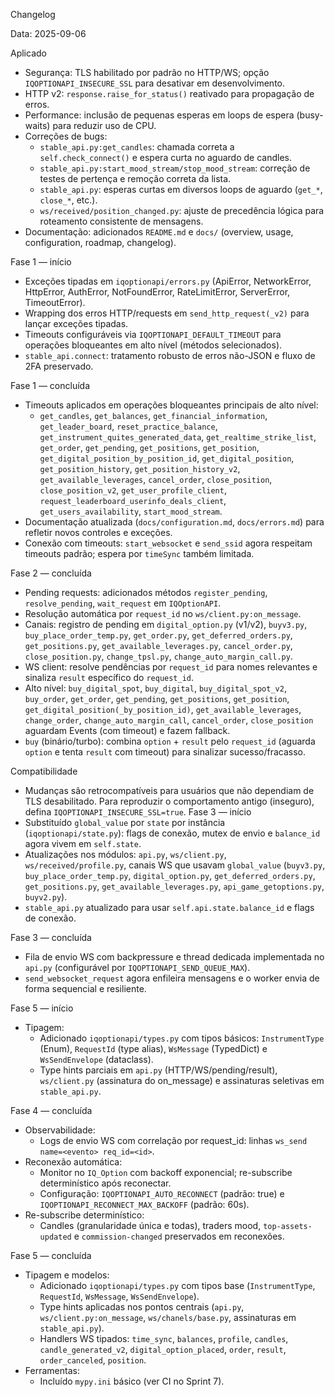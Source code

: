 Changelog

Data: 2025-09-06

Aplicado
- Segurança: TLS habilitado por padrão no HTTP/WS; opção `IQOPTIONAPI_INSECURE_SSL` para desativar em desenvolvimento.
- HTTP v2: `response.raise_for_status()` reativado para propagação de erros.
- Performance: inclusão de pequenas esperas em loops de espera (busy-waits) para reduzir uso de CPU.
- Correções de bugs:
  - `stable_api.py:get_candles`: chamada correta a `self.check_connect()` e espera curta no aguardo de candles.
  - `stable_api.py:start_mood_stream/stop_mood_stream`: correção de testes de pertença e remoção correta da lista.
  - `stable_api.py`: esperas curtas em diversos loops de aguardo (`get_*`, `close_*`, etc.).
  - `ws/received/position_changed.py`: ajuste de precedência lógica para roteamento consistente de mensagens.
- Documentação: adicionados `README.md` e `docs/` (overview, usage, configuration, roadmap, changelog).

Fase 1 — início
- Exceções tipadas em `iqoptionapi/errors.py` (ApiError, NetworkError, HttpError, AuthError, NotFoundError, RateLimitError, ServerError, TimeoutError).
- Wrapping dos erros HTTP/requests em `send_http_request(_v2)` para lançar exceções tipadas.
- Timeouts configuráveis via `IQOPTIONAPI_DEFAULT_TIMEOUT` para operações bloqueantes em alto nível (métodos selecionados).
- `stable_api.connect`: tratamento robusto de erros não-JSON e fluxo de 2FA preservado.

Fase 1 — concluída
- Timeouts aplicados em operações bloqueantes principais de alto nível:
  - `get_candles`, `get_balances`, `get_financial_information`, `get_leader_board`,
    `reset_practice_balance`, `get_instrument_quites_generated_data`,
    `get_realtime_strike_list`, `get_order`, `get_pending`, `get_positions`,
    `get_position`, `get_digital_position_by_position_id`, `get_digital_position`,
    `get_position_history`, `get_position_history_v2`, `get_available_leverages`,
    `cancel_order`, `close_position`, `close_position_v2`,
    `get_user_profile_client`, `request_leaderboard_userinfo_deals_client`,
    `get_users_availability`, `start_mood_stream`.
- Documentação atualizada (`docs/configuration.md`, `docs/errors.md`) para refletir novos controles e exceções.
- Conexão com timeouts: `start_websocket` e `send_ssid` agora respeitam timeouts padrão; espera por `timeSync` também limitada.

Fase 2 — concluída
- Pending requests: adicionados métodos `register_pending`, `resolve_pending`, `wait_request` em `IQOptionAPI`.
- Resolução automática por `request_id` no `ws/client.py:on_message`.
- Canais: registro de pending em `digital_option.py` (v1/v2), `buyv3.py`, `buy_place_order_temp.py`, `get_order.py`, `get_deferred_orders.py`, `get_positions.py`, `get_available_leverages.py`, `cancel_order.py`, `close_position.py`, `change_tpsl.py`, `change_auto_margin_call.py`.
- WS client: resolve pendências por `request_id` para nomes relevantes e sinaliza `result` específico do `request_id`.
- Alto nível: `buy_digital_spot`, `buy_digital`, `buy_digital_spot_v2`, `buy_order`, `get_order`, `get_pending`, `get_positions`, `get_position`, `get_digital_position(_by_position_id)`, `get_available_leverages`, `change_order`, `change_auto_margin_call`, `cancel_order`, `close_position` aguardam Events (com timeout) e fazem fallback.
- `buy` (binário/turbo): combina `option` + `result` pelo `request_id` (aguarda `option` e tenta `result` com timeout) para sinalizar sucesso/fracasso.

Compatibilidade
- Mudanças são retrocompatíveis para usuários que não dependiam de TLS desabilitado. Para reproduzir o comportamento antigo (inseguro), defina `IQOPTIONAPI_INSECURE_SSL=true`.
Fase 3 — início
- Substituído `global_value` por `state` por instância (`iqoptionapi/state.py`): flags de conexão, mutex de envio e `balance_id` agora vivem em `self.state`.
- Atualizações nos módulos: `api.py`, `ws/client.py`, `ws/received/profile.py`, canais WS que usavam `global_value` (`buyv3.py`, `buy_place_order_temp.py`, `digital_option.py`, `get_deferred_orders.py`, `get_positions.py`, `get_available_leverages.py`, `api_game_getoptions.py`, `buyv2.py`).
- `stable_api.py` atualizado para usar `self.api.state.balance_id` e flags de conexão.

Fase 3 — concluída
- Fila de envio WS com backpressure e thread dedicada implementada no `api.py` (configurável por `IQOPTIONAPI_SEND_QUEUE_MAX`).
- `send_websocket_request` agora enfileira mensagens e o worker envia de forma sequencial e resiliente.

Fase 5 — início
- Tipagem:
  - Adicionado `iqoptionapi/types.py` com tipos básicos: `InstrumentType` (Enum), `RequestId` (type alias), `WsMessage` (TypedDict) e `WsSendEnvelope` (dataclass).
  - Type hints parciais em `api.py` (HTTP/WS/pending/result), `ws/client.py` (assinatura do on_message) e assinaturas seletivas em `stable_api.py`.

Fase 4 — concluída
- Observabilidade:
  - Logs de envio WS com correlação por request_id: linhas `ws_send name=<evento> req_id=<id>`.
- Reconexão automática:
  - Monitor no `IQ_Option` com backoff exponencial; re-subscribe determinístico após reconectar.
  - Configuração: `IQOPTIONAPI_AUTO_RECONNECT` (padrão: true) e `IQOPTIONAPI_RECONNECT_MAX_BACKOFF` (padrão: 60s).
- Re-subscribe determinístico:
  - Candles (granularidade única e todas), traders mood, `top-assets-updated` e `commission-changed` preservados em reconexões.

Fase 5 — concluída
- Tipagem e modelos:
  - Adicionado `iqoptionapi/types.py` com tipos base (`InstrumentType`, `RequestId`, `WsMessage`, `WsSendEnvelope`).
  - Type hints aplicadas nos pontos centrais (`api.py`, `ws/client.py:on_message`, `ws/chanels/base.py`, assinaturas em `stable_api.py`).
  - Handlers WS tipados: `time_sync`, `balances`, `profile`, `candles`, `candle_generated_v2`, `digital_option_placed`, `order`, `result`, `order_canceled`, `position`.
- Ferramentas:
  - Incluído `mypy.ini` básico (ver CI no Sprint 7).
